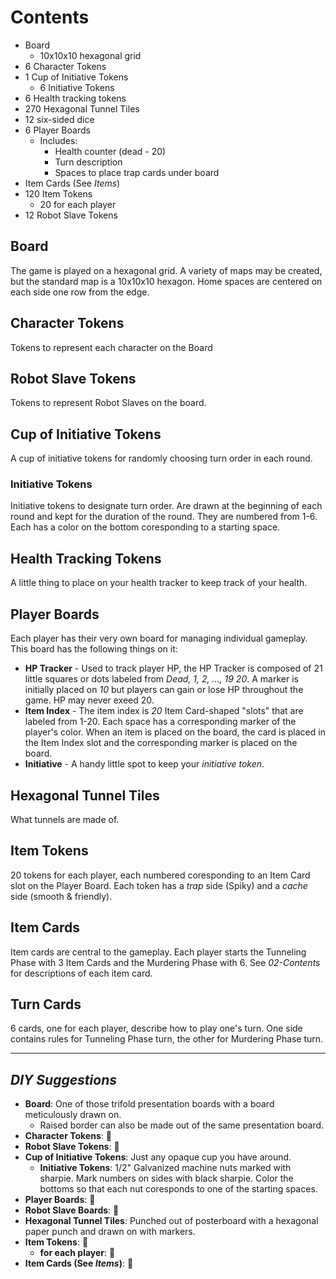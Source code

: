 # Contents

- Board
  - 10x10x10 hexagonal grid
- 6 Character Tokens
- 1 Cup of Initiative Tokens
  - 6 Initiative Tokens
- 6 Health tracking tokens
- 270 Hexagonal Tunnel Tiles
- 12 six-sided dice
- 6 Player Boards
  - Includes:
    - Health counter (dead - 20)
    - Turn description
    - Spaces to place trap cards under board
- Item Cards (See _Items_)
- 120 Item Tokens
  - 20 for each player
- 12 Robot Slave Tokens

## Board

The game is played on a hexagonal grid. A variety of maps may be created, but the standard map is a 10x10x10 hexagon. Home spaces are centered on each side one row from the edge.

## Character Tokens

Tokens to represent each character on the Board

## Robot Slave Tokens

Tokens to represent Robot Slaves on the board.

## Cup of Initiative Tokens

A cup of initiative tokens for randomly choosing turn order in each round.

### Initiative Tokens

Initiative tokens to designate turn order. Are drawn at the beginning of each round and kept for the duration of the round. They are numbered from 1-6.
Each has a color on the bottom coresponding to a starting space.

## Health Tracking Tokens

A little thing to place on your health tracker to keep track of your health.

## Player Boards

Each player has their very own board for managing individual gameplay. This board has the following things on it:

- **HP Tracker** - Used to track player HP, the HP Tracker is composed of 21 little squares or dots labeled from _Dead, 1, 2, ..., 19 20_. A marker is initially placed on _10_ but players can gain or lose HP throughout the game. HP may never exeed 20.
- **Item Index** - The item index is _20_ Item Card-shaped "slots" that are labeled from 1-20. Each space has a corresponding marker of the player's color. When an item is placed on the board, the card is placed in the Item Index slot and the corresponding marker is placed on the board.
- **Initiative** - A handy little spot to keep your _initiative token_.

## Hexagonal Tunnel Tiles

What tunnels are made of.

## Item Tokens

20 tokens for each player, each numbered coresponding to an Item Card slot on the Player Board. Each token has a _trap_ side (Spiky) and a _cache_ side (smooth & friendly).

## Item Cards

Item cards are central to the gameplay. Each player starts the Tunneling Phase with 3 Item Cards and the Murdering Phase with 6. See _02-Contents_ for descriptions of each item card.

## Turn Cards

6 cards, one for each player, describe how to play one's turn. One side contains rules for Tunneling Phase turn, the other for Murdering Phase turn.

---

## _DIY Suggestions_

- **Board**: One of those trifold presentation boards with a board meticulously drawn on.
  - Raised border can also be made out of the same presentation board.
- **Character Tokens**: 🤷‍
- **Robot Slave Tokens**: 🤷‍
- **Cup of Initiative Tokens**: Just any opaque cup you have around.
  - **Initiative Tokens**: 1/2" Galvanized machine nuts marked with sharpie. Mark numbers on sides with black sharpie. Color the bottoms so that each nut coresponds to one of the starting spaces.
- **Player Boards**: 🤷‍
- **Robot Slave Boards**: 🤷‍
- **Hexagonal Tunnel Tiles**: Punched out of posterboard with a hexagonal paper punch and drawn on with markers.
- **Item Tokens**: 🤷‍
  - **for each player**: 🤷‍
- **Item Cards (See _Items_)**: 🤷‍
